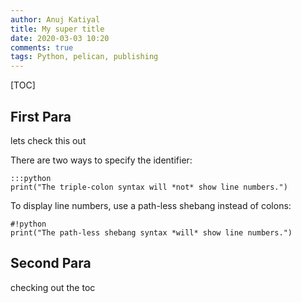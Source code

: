 ```yaml
---
author: Anuj Katiyal
title: My super title
date: 2020-03-03 10:20
comments: true
tags: Python, pelican, publishing
---
```


[TOC]

## First Para

lets check this out

There are two ways to specify the identifier:

    :::python
    print("The triple-colon syntax will *not* show line numbers.")

To display line numbers, use a path-less shebang instead of colons:

    #!python
    print("The path-less shebang syntax *will* show line numbers.")

## Second Para

checking out the toc
